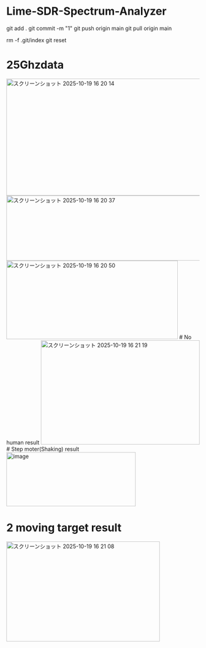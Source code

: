 # Lime-SDR-Spectrum-Analyzer

git add .
git commit -m "1"
git push origin main
git pull origin main


rm -f .git/index
git reset
# 25Ghzdata
<img width="755" height="305" alt="スクリーンショット 2025-10-19 16 20 14" src="https://github.com/user-attachments/assets/ed5d98ef-880f-4043-af2f-179b09155084" />
<img width="651" height="170" alt="スクリーンショット 2025-10-19 16 20 37" src="https://github.com/user-attachments/assets/cb3f21eb-5bc6-4afc-9d9c-d73d2c797dab" />
<img width="447" height="205" alt="スクリーンショット 2025-10-19 16 20 50" src="https://github.com/user-attachments/assets/42293014-291e-47a0-ad2d-be5b69b8b41e" />
# No human result
<img width="414" height="272" alt="スクリーンショット 2025-10-19 16 21 19" src="https://github.com/user-attachments/assets/e547579b-1a23-4568-a1a6-8b3be92bc578" />
# Step moter(Shaking) result
<img width="337" height="141" alt="image" src="https://github.com/user-attachments/assets/48e5fdc9-99b2-4b23-9bf4-7d6fad946407" />

# 2 moving target result
<img width="400" height="261" alt="スクリーンショット 2025-10-19 16 21 08" src="https://github.com/user-attachments/assets/eac01076-2aba-4e38-b251-e2b5398742b7" />
